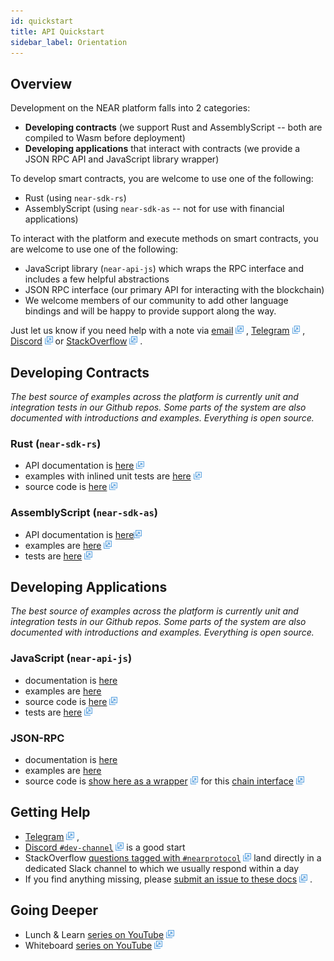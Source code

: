 ```yaml
---
id: quickstart
title: API Quickstart
sidebar_label: Orientation
---
```


## Overview

Development on the NEAR platform falls into 2 categories: 
- **Developing contracts** (we support Rust and AssemblyScript -- both are compiled to Wasm before deployment)
- **Developing applications** that interact with contracts (we provide a JSON RPC API and JavaScript library wrapper)

To develop smart contracts, you are welcome to use one of the following:
- Rust (using `near-sdk-rs`)
- AssemblyScript (using `near-sdk-as` -- not for use with financial applications)

To interact with the platform and execute methods on smart contracts, you are welcome to use one of the following:
- JavaScript library (`near-api-js`) which wraps the RPC interface and includes a few helpful abstractions
- JSON RPC interface (our primary API for interacting with the blockchain)
- We welcome members of our community to add other language bindings and will be happy to provide support along the way.  

Just let us know if you need help with a note via [email](mailto:hello@near.org) <img src="../assets/icon-link.png" alt="^" style="display: inline; width: 0.8rem;"/> , [Telegram](https://t.me/cryptonear) <img src="../assets/icon-link.png" alt="^" style="display: inline; width: 0.8rem;"/> , [Discord](http://near.chat/) <img src="../assets/icon-link.png" alt="^" style="display: inline; width: 0.8rem;"/> or [StackOverflow](https://stackoverflow.com/questions/tagged/nearprotocol) <img src="../assets/icon-link.png" alt="^" style="display: inline; width: 0.8rem;"/> .


## Developing Contracts

*The best source of examples across the platform is currently unit and integration tests in our Github repos.  Some parts of the system are also documented with introductions and examples.  Everything is open source.*

### Rust (`near-sdk-rs`)
- API documentation is [here](https://docs.rs/near-sdk) <img src="../assets/icon-link.png" alt="^" style="display: inline; width: 0.8rem;"/>
- examples with inlined unit tests are [here](https://github.com/near/near-sdk-rs/tree/master/examples) <img src="../assets/icon-link.png" alt="^" style="display: inline; width: 0.8rem;"/>
- source code is [here](https://github.com/near/near-sdk-rs) <img src="../assets/icon-link.png" alt="^" style="display: inline; width: 0.8rem;"/>

### AssemblyScript (`near-sdk-as`)
- API documentation is [here](https://near.github.io/near-sdk-as)<img src="../assets/icon-link.png" alt="^" style="display: inline; width: 0.8rem;"/>
- examples are [here](https://github.com/near-examples) <img src="../assets/icon-link.png" alt="^" style="display: inline; width: 0.8rem;"/>
- tests are [here](https://github.com/near/near-sdk-as/tree/master/assembly/__tests__) <img src="../assets/icon-link.png" alt="^" style="display: inline; width: 0.8rem;"/>

## Developing Applications

*The best source of examples across the platform is currently unit and integration tests in our Github repos.  Some parts of the system are also documented with introductions and examples.  Everything is open source.*

### JavaScript (`near-api-js`)
- documentation is [here](/docs/roles/developer/examples/near-api-js/introduction) 
- examples are [here](/docs/roles/developer/examples/near-api-js/examples)
- source code is [here](https://github.com/near/near-api-js/tree/master/src) <img src="../assets/icon-link.png" alt="^" style="display: inline; width: 0.8rem;"/>
- tests are [here](https://github.com/near/near-api-js/tree/master/test) <img src="../assets/icon-link.png" alt="^" style="display: inline; width: 0.8rem;"/>

### JSON-RPC
- documentation is [here](/docs/interaction/rpc)
- examples are [here](/docs/roles/developer/examples/near-api-js/examples#jsonrpcprovider)
- source code is [show here as a wrapper](https://github.com/near/near-api-js/blob/master/src/providers/json-rpc-provider.ts) <img src="../assets/icon-link.png" alt="^" style="display: inline; width: 0.8rem;"/>  for this [chain interface](https://github.com/nearprotocol/nearcore/blob/master/chain/jsonrpc/src/lib.rs#L209) <img src="../assets/icon-link.png" alt="^" style="display: inline; width: 0.8rem;"/>


## Getting Help
- [Telegram](https://t.me/cryptonear) <img src="../assets/icon-link.png" alt="^" style="display: inline; width: 0.8rem;"/> ,
- [Discord `#dev-channel`](http://near.chat/) <img src="../assets/icon-link.png" alt="^" style="display: inline; width: 0.8rem;"/> is a good start
- StackOverflow [questions tagged with `#nearprotocol`](https://stackoverflow.com/questions/tagged/nearprotocol) <img src="../assets/icon-link.png" alt="^" style="display: inline; width: 0.8rem;"/> land directly in a dedicated Slack channel to which we usually respond within a day
- If you find anything missing, please [submit an issue to these docs](https://github.com/nearprotocol/docs/issues) <img src="../assets/icon-link.png" alt="^" style="display: inline; width: 0.8rem;"/> .

## Going Deeper
- Lunch & Learn [series on YouTube](https://www.youtube.com/watch?v=mhJXsOKoSdg&list=PL9tzQn_TEuFW_t9QDzlQJZpEQnhcZte2y) <img src="../assets/icon-link.png" alt="^" style="display: inline; width: 0.8rem;"/>
- Whiteboard [series on YouTube](http://near.ai/wbs) <img src="../assets/icon-link.png" alt="^" style="display: inline; width: 0.8rem;"/>

